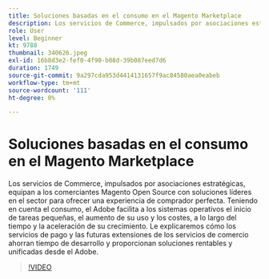 ```yaml
---
title: Soluciones basadas en el consumo en el Magento Marketplace
description: Los servicios de Commerce, impulsados por asociaciones estratégicas, equipan a los comerciantes Magento Open Source con soluciones líderes en la industria para ofrecer una experiencia de comprador perfecta... (las descripciones deben tener entre 60 y 160 caracteres).
role: User
level: Beginner
kt: 9788
thumbnail: 340626.jpeg
exl-id: 16b8d3e2-fef0-4f90-b08d-39b087eed7d6
duration: 1749
source-git-commit: 9a297cda953d4414131657f9ac84580aea0eabeb
workflow-type: tm+mt
source-wordcount: '111'
ht-degree: 0%

---
```


# Soluciones basadas en el consumo en el Magento Marketplace

Los servicios de Commerce, impulsados por asociaciones estratégicas, equipan a los comerciantes Magento Open Source con soluciones líderes en el sector para ofrecer una experiencia de comprador perfecta. Teniendo en cuenta el consumo, el Adobe facilita a los sistemas operativos el inicio de tareas pequeñas, el aumento de su uso y los costes, a lo largo del tiempo y la aceleración de su crecimiento. Le explicaremos cómo los servicios de pago y las futuras extensiones de los servicios de comercio ahorran tiempo de desarrollo y proporcionan soluciones rentables y unificadas desde el Adobe.

>[!VIDEO](https://video.tv.adobe.com/v/340626/?quality=12&learn=on)

